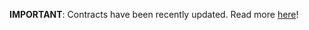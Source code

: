 **IMPORTANT**: Contracts have been recently updated. Read more [here](https://docs.gnosis.io/protocol/)!
